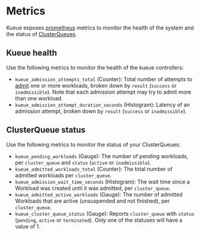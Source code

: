 # Metrics

Kueue exposes [prometheus](https://prometheus.io) metrics to monitor the health
of the system and the status of [ClusterQueues](/docs/concepts/cluster_queue.md).

## Kueue health

Use the following metrics to monitor the health of the kueue controllers:

- `kueue_admission_attempts_total` (Counter): Total number of attempts to [admit](/docs/concepts/README.md#admission)
  one or more workloads, broken down by `result` (`success` or `inadmissible`).
  Note that each admission attempt may try to admit more than one workload.
- `kueue_admission_attempt_duration_seconds` (Histogram): Latency of an
  admission attempt, broken down by `result` (`success` or `inadmissible`).

## ClusterQueue status

Use the following metrics to monitor the status of your ClusterQueues:

- `kueue_pending_workloads` (Gauge): The number of pending workloads, per
  `cluster_queue` and `status` (`active` or `inadmissible`).
- `kueue_admitted_workloads_total` (Counter): The total number of admitted
  workloads per `cluster_queue`.
- `kueue_admission_wait_time_seconds` (Histogram): The wait time since a
  Workload was created until it was admitted, per `cluster_queue`.
- `kueue_admitted_active_workloads` (Gauge): The number of admitted Workloads
  that are active (unsuspended and not finished), per `cluster_queue`.
- `kueue_cluster_queue_status` (Gauge): Reports `cluster_queue` with `status`
  (`pending`, `active` or `terminated`). Only one of the statuses will have a
  value of 1.
